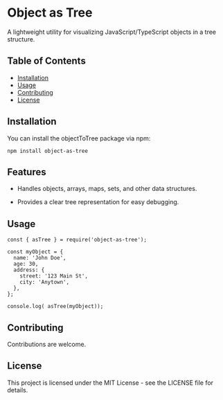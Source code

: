 # Object as Tree

A lightweight utility for visualizing JavaScript/TypeScript objects in a tree structure.

## Table of Contents

- [Installation](#installation)
- [Usage](#usage)
- [Contributing](#contributing)
- [License](#license)

## Installation

You can install the objectToTree package via npm:

```npm install object-as-tree```

## Features

- Handles objects, arrays, maps, sets, and other data structures.

- Provides a clear tree representation for easy debugging.

## Usage

```
const { asTree } = require('object-as-tree');

const myObject = {
  name: 'John Doe',
  age: 30,
  address: {
    street: '123 Main St',
    city: 'Anytown',
  },
};

console.log( asTree(myObject));
```

## Contributing

Contributions are welcome.

## License

This project is licensed under the MIT License - see the LICENSE file for details.